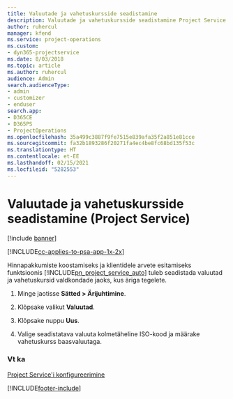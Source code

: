 ```yaml
---
title: Valuutade ja vahetuskursside seadistamine
description: Valuutade ja vahetuskursside seadistamine Project Service’is
author: ruhercul
manager: kfend
ms.service: project-operations
ms.custom:
- dyn365-projectservice
ms.date: 8/03/2018
ms.topic: article
ms.author: ruhercul
audience: Admin
search.audienceType:
- admin
- customizer
- enduser
search.app:
- D365CE
- D365PS
- ProjectOperations
ms.openlocfilehash: 35a499c3887f9fe7515e839afa35f2a851e81cce
ms.sourcegitcommit: fa32b1893286f20271fa4ec4be8fc68bd135f53c
ms.translationtype: HT
ms.contentlocale: et-EE
ms.lasthandoff: 02/15/2021
ms.locfileid: "5282553"
---
```

# <a name="set-up-currencies-and-exchange-rates-project-service"></a>Valuutade ja vahetuskursside seadistamine (Project Service)

[!include [banner](../includes/psa-now-project-operations.md)]

[!INCLUDE[cc-applies-to-psa-app-1x-2x](../includes/cc-applies-to-psa-app-1x-2x.md)]

Hinnapakkumiste koostamiseks ja klientidele arvete esitamiseks funktsioonis [!INCLUDE[pn_project_service_auto](../includes/pn-project-service-auto.md)] tuleb seadistada valuutad ja vahetuskursid valdkondade jaoks, kus äriga tegelete.  
  
1.  Minge jaotisse **Sätted > Ärijuhtimine**.  
  
2.  Klõpsake valikut **Valuutad**.  
  
3.  Klõpsake nuppu **Uus**.  
  
4.  Valige seadistatava valuuta kolmetäheline ISO-kood ja määrake vahetuskurss baasvaluutaga.  
  
### <a name="see-also"></a>Vt ka  
 [Project Service'i konfigureerimine](../psa/configure.md)


[!INCLUDE[footer-include](../includes/footer-banner.md)]